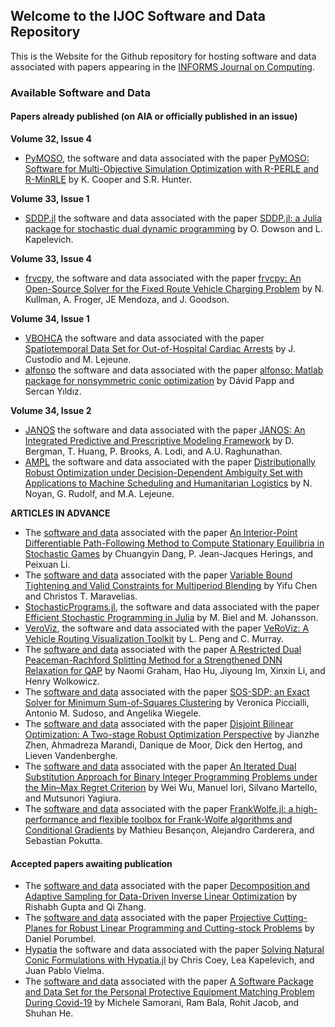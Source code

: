 ## Welcome to the IJOC Software and Data Repository

This is the Website for the Github repository for hosting software and data associated with papers appearing in the [INFORMS Journal on Computing](https://pubsonline.informs.org/journal/ijoc).

### Available Software and Data 

#### Papers already published (on AIA or officially published in an issue)
**Volume 32, Issue 4**
 * [PyMOSO](https://github.com/INFORMSJoc/2019.0902), the software and data associated with the paper [PyMOSO: Software for Multi-Objective Simulation Optimization with R-PERLE and R-MinRLE](https://doi.org/10.1287/ijoc.2019.0902) by K. Cooper and S.R. Hunter.

**Volume 33, Issue 1**
 * [SDDP.jl](https://github.com/INFORMSJoC/2020.0987) the software and data associated with the paper [SDDP.jl: a Julia package for stochastic dual dynamic programming](https://doi.org/10.1287/ijoc.2020.0987) by O. Dowson and L. Kapelevich.

**Volume 33, Issue 4**
 * [frvcpy](https://github.com/INFORMSJoc/2020.1035), the software and data associated with the paper [frvcpy: An Open-Source Solver for the Fixed Route Vehicle
Charging Problem](https://doi.org/10.1287/ijoc.2020.1035) by N. Kullman, A. Froger, JE Mendoza, and J. Goodson.

**Volume 34, Issue 1**
 * [VBOHCA](https://github.com/INFORMSJoC/2020.1022) the software and data associated with the paper [Spatiotemporal Data Set for Out-of-Hospital Cardiac Arrests](https://doi.org/10.1287/ijoc.2020.1022) by J. Custodio and M. Lejeune.
 * [alfonso](https://github.com/INFORMSJoC/2021.1058) the software and data associated with the paper [alfonso: Matlab package for nonsymmetric conic optimization](https://doi.org/10.1287/ijoc.2021.1058) by Dávid Papp and Sercan Yıldız.

**Volume 34, Issue 2**
 *  [JANOS](https://github.com/INFORMSJoC/2020.1023) the software and data associated with the paper [JANOS: An Integrated Predictive and Prescriptive Modeling Framework](https://doi.org/10.1287/ijoc.2020.1023) by D. Bergman, T. Huang, P. Brooks, A. Lodi, and A.U. Raghunathan.
  * [AMPL](https://github.com/INFORMSJoC/2021.1096) the software and data associated with the paper [Distributionally Robust Optimization under Decision-Dependent Ambiguity Set with Applications to Machine Scheduling and Humanitarian Logistics](https://doi.org/10.1287/ijoc.2021.1096) by N. Noyan, G. Rudolf, and M.A. Lejeune.

**ARTICLES IN ADVANCE**
  * The [software and data](https://github.com/INFORMSJoC/2020.0259) associated with the paper [An Interior-Point Differentiable Path-Following Method to Compute Stationary Equilibria in Stochastic Games](https://doi.org/10.1287/ijoc.2021.1139) by Chuangyin Dang, P. Jean-Jacques Herings, and Peixuan Li.
  * The [software and data](https://github.com/INFORMSJoC/2020.0210) associated with the paper [Variable Bound Tightening and Valid Constraints for Multiperiod Blending](https://doi.org/10.1287/ijoc.2021.1140) by Yifu Chen and Christos T. Maravelias.
  * [StochasticPrograms.jl](https://github.com/INFORMSJoC/2020.0287), the software and data associated with the paper [Efficient Stochastic Programming in Julia](https://doi.org/10.1287/ijoc.2022.1158) by M. Biel and M. Johansson.
  * [VeroViz](https://github.com/INFORMSJoC/2020.0340), the software and data associated with the paper [VeRoViz: A Vehicle Routing Visualization Toolkit](https://doi.org/10.1287/ijoc.2022.1159) by L. Peng and C. Murray.
  * The [software and data](https://github.com/INFORMSJoC/2020.0336) associated with the paper [A Restricted Dual Peaceman-Rachford Splitting Method for a Strengthened DNN Relaxation for QAP](https://doi.org/10.1287/ijoc.2022.1161) by Naomi Graham, Hao Hu, Jiyoung Im, Xinxin Li, and Henry Wolkowicz.
  * The [software and data](https://github.com/INFORMSJoC/2021.0096) associated with the paper [SOS-SDP: an Exact Solver for Minimum Sum-of-Squares Clustering](https://doi.org/10.1287/ijoc.2022.1166) by Veronica Piccialli, Antonio M. Sudoso, and Angelika Wiegele.
  * The [software and data](https://github.com/INFORMSJoC/2020.0211) associated with the paper [Disjoint Bilinear Optimization: A Two-stage Robust Optimization Perspective](https://doi.org/10.1287/ijoc.2022.1163) by Jianzhe Zhen, Ahmadreza Marandi, Danique de Moor, Dick den Hertog, and Lieven Vandenberghe.
  * The [software and data](https://github.com/INFORMSJoC/2020.0301) associated with the paper [An Iterated Dual Substitution Approach for Binary Integer Programming Problems under the Min–Max Regret Criterion](https://doi.org/10.1287/ijoc.2022.1189) by Wei Wu, Manuel Iori, Silvano Martello, and Mutsunori Yagiura.
  * The [software and data](https://github.com/INFORMSJoC/2021.0098) associated with the paper [FrankWolfe.jl: a high-performance and flexible toolbox for Frank-Wolfe algorithms and Conditional Gradients](https://doi.org/10.1287/ijoc.2022.1191) by Mathieu Besançon, Alejandro Carderera, and Sebastian Pokutta.
 
#### Accepted papers awaiting publication
 
* The [software and data](https://github.com/INFORMSJoC/2020.0231) associated with the paper [Decomposition and Adaptive Sampling for Data-Driven Inverse Linear Optimization](https://doi.org/10.1287/ijoc.2022.1162) by Rishabh Gupta and Qi Zhang.
* The [software and data](https://github.com/INFORMSJoC/2020.0068) associated with the paper [Projective Cutting-Planes for Robust Linear Programming and Cutting-stock Problems](https://doi.org/10.1287/ijoc.2022.1160) by Daniel Porumbel.
* [Hypatia](https://github.com/INFORMSJoC/2021.0177) the software and data associated with the paper [Solving Natural Conic Formulations with Hypatia.jl](https://doi.org/10.1287/ijoc.2022.1202) by Chris Coey, Lea Kapelevich, and Juan Pablo Vielma.
* The [software and data](https://github.com/INFORMSJoC/2021.0171) associated with the paper [A Software Package and Data Set for the Personal
Protective Equipment Matching Problem During
Covid-19](https://doi.org/10.1287/ijoc.2022.1203) by Michele Samorani, Ram Bala, Rohit Jacob, and Shuhan He. 

